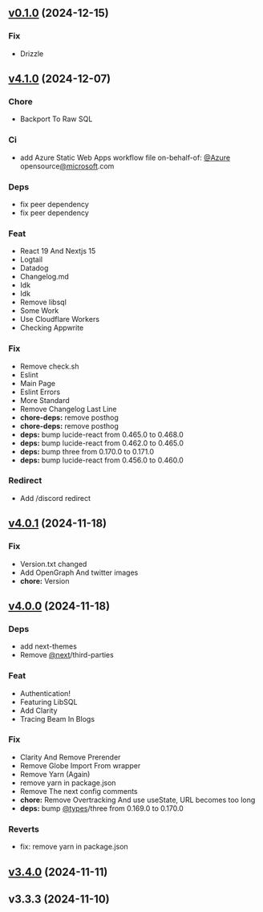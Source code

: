 
<a name="v0.1.0"></a>
## [v0.1.0](https://github.com/STEAMer-Academy/steamer-academy.me/compare/v4.1.0...v0.1.0) (2024-12-15)

### Fix

* Drizzle


<a name="v4.1.0"></a>
## [v4.1.0](https://github.com/STEAMer-Academy/steamer-academy.me/compare/v4.0.1...v4.1.0) (2024-12-07)

### Chore

* Backport To Raw SQL

### Ci

* add Azure Static Web Apps workflow file on-behalf-of: [@Azure](https://github.com/Azure) opensource[@microsoft](https://github.com/microsoft).com

### Deps

* fix peer dependency
* fix peer dependency

### Feat

* React 19 And Nextjs 15
* Logtail
* Datadog
* Changelog.md
* Idk
* Idk
* Remove libsql
* Some Work
* Use Cloudflare Workers
* Checking Appwrite

### Fix

* Remove check.sh
* Eslint
* Main Page
* Eslint Errors
* More Standard
* Remove Changelog Last Line
* **chore-deps:** remove posthog
* **chore-deps:** remove posthog
* **deps:** bump lucide-react from 0.465.0 to 0.468.0
* **deps:** bump lucide-react from 0.462.0 to 0.465.0
* **deps:** bump three from 0.170.0 to 0.171.0
* **deps:** bump lucide-react from 0.456.0 to 0.460.0

### Redirect

* Add /discord redirect


<a name="v4.0.1"></a>
## [v4.0.1](https://github.com/STEAMer-Academy/steamer-academy.me/compare/v4.0.0...v4.0.1) (2024-11-18)

### Fix

* Version.txt changed
* Add OpenGraph And twitter images
* **chore:** Version


<a name="v4.0.0"></a>
## [v4.0.0](https://github.com/STEAMer-Academy/steamer-academy.me/compare/v3.4.0...v4.0.0) (2024-11-18)

### Deps

* add next-themes
* Remove [@next](https://github.com/next)/third-parties

### Feat

* Authentication!
* Featuring LibSQL
* Add Clarity
* Tracing Beam In Blogs

### Fix

* Clarity And Remove Prerender
* Remove Globe Import From wrapper
* Remove Yarn (Again)
* remove yarn in package.json
* Remove The next config comments
* **chore:** Remove Overtracking And use useState, URL becomes too long
* **deps:** bump [@types](https://github.com/types)/three from 0.169.0 to 0.170.0

### Reverts

* fix: remove yarn in package.json


<a name="v3.4.0"></a>
## [v3.4.0](https://github.com/STEAMer-Academy/steamer-academy.me/compare/v3.3.3...v3.4.0) (2024-11-11)


<a name="v3.3.3"></a>
## v3.3.3 (2024-11-10)

